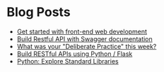 # Blog Posts
<!-- BLOG-POST-LIST:START -->
- [Get started with front-end web development](https://dev.to/dev0928/get-started-with-front-end-web-development-1l5j)
- [Build Restful API with Swagger documentation](https://dev.to/dev0928/build-restful-api-with-swagger-documentation-fe7)
- [What was your "Deliberate Practice" this week?](https://dev.to/dev0928/what-was-your-deliberate-practice-this-week-2oo9)
- [Build RESTful APIs using Python / Flask](https://dev.to/dev0928/build-restful-apis-using-python-flask-56c7)
- [Python: Explore Standard Libraries](https://dev.to/dev0928/python-explore-standard-libraries-2g2n)
<!-- BLOG-POST-LIST:END -->
